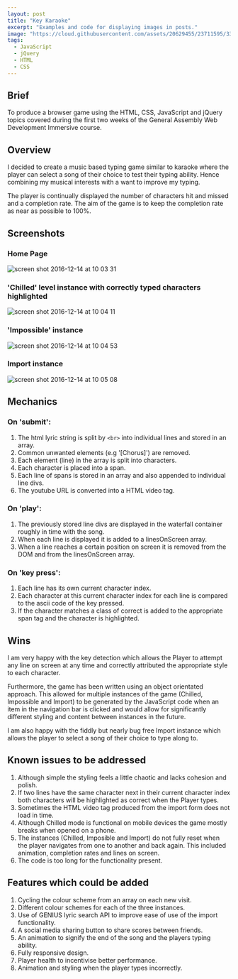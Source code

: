 ```yaml
---
layout: post
title: "Key Karaoke"
excerpt: "Examples and code for displaying images in posts."
image: "https://cloud.githubusercontent.com/assets/20629455/23711595/338e6330-0418-11e7-92b2-2c07c82a7845.png"
tags:
  - JavaScript
  - jQuery
  - HTML
  - CSS
---
```


## Brief

To produce a browser game using the HTML, CSS, JavaScript and jQuery topics covered during the first two weeks of the General Assembly Web Development Immersive course.

## Overview

I decided to create a music based typing game similar to karaoke where the player can select a song of their choice to test their typing ability.  Hence combining my musical interests with a want to improve my typing.

The player is continually displayed the number of characters hit and missed and a completion rate. The aim of the game is to keep the completion rate as near as possible to 100%.

## Screenshots

### Home Page
![screen shot 2016-12-14 at 10 03 31](https://cloud.githubusercontent.com/assets/20629455/21177873/f161d160-c1e4-11e6-82c5-96d69390f574.png)

### 'Chilled' level instance with correctly typed characters highlighted
![screen shot 2016-12-14 at 10 04 11](https://cloud.githubusercontent.com/assets/20629455/21177872/f1619f42-c1e4-11e6-81b8-10da088712ae.png)

### 'Impossible' instance
![screen shot 2016-12-14 at 10 04 53](https://cloud.githubusercontent.com/assets/20629455/21177874/f16203b0-c1e4-11e6-94fb-7629d2dff81c.png)

### Import instance
![screen shot 2016-12-14 at 10 05 08](https://cloud.githubusercontent.com/assets/20629455/21177875/f16704b4-c1e4-11e6-927d-08815ac2d429.png)

## Mechanics

### On 'submit':

1. The html lyric string is split by  `<br>` into individual lines and stored in an array.
2. Common unwanted elements (e.g '[Chorus]') are removed.
3. Each element (line) in the array is split into characters.
4. Each character is placed into a span.
5. Each line of spans is stored in an array and also appended to individual line divs.
6. The youtube URL is converted into a HTML video tag.

### On 'play':

1. The previously stored line divs are displayed in the waterfall container roughly in time with the song.
2. When each line is displayed it is added to a linesOnScreen array.
3. When a line reaches a certain position on screen it is removed from the DOM and from the linesOnScreen array.

### On 'key press':

1. Each line has its own current character index.
2. Each character at this current character index for each line is compared to the ascii code of the key pressed.
3. If the character matches a class of correct is added to the appropriate span tag and the character is highlighted.


## Wins

I am very happy with the key detection which allows the Player to attempt any line on screen at any time and correctly attributed the appropriate style to each character.

Furthermore, the game has been written using an object orientated approach.  This allowed for multiple instances of the game (Chilled, Impossible and Import) to be generated by the JavaScript code when an item in the navigation bar is clicked and would allow for significantly different styling and content between instances in the future.

I am also happy with the fiddly but nearly bug free Import instance which allows the player to select a song of their choice to type along to.

## Known issues to be addressed

1. Although simple the styling feels a little chaotic and lacks cohesion and polish.
2. If two lines have the same character next in their current character index both characters will be highlighted as correct when the Player types.
3. Sometimes the HTML video tag produced from the import form does not load in time.
4. Although Chilled mode is functional on mobile devices the game mostly breaks when opened on a phone.
5. The instances (Chilled, Imposible and Import) do not fully reset when the player navigates from one to another and back again.  This included animation, completion rates and lines on screen.
6. The code is too long for the functionality present.


## Features which could be added

1. Cycling the colour scheme from an array on each new visit.
2. Different colour schemes for each of the three instances.
3. Use of GENIUS lyric search API to improve ease of use of the import functionality.
4. A social media sharing button to share scores between friends.
5. An animation to signify the end of the song and the players typing ability.
6. Fully responsive design.
7. Player health to incentivise better performance.
8. Animation and styling when the player types incorrectly.
